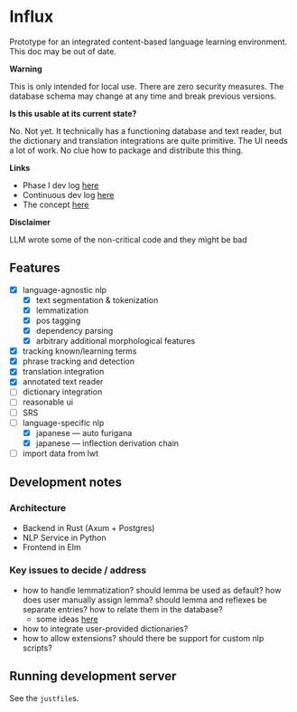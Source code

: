 # Influx

Prototype for an integrated content-based language learning environment. This doc may be out of date.

**Warning** 

This is only intended for local use. There are zero security measures. The database schema may change at any time and break previous versions.

**Is this usable at its current state?**

No. Not yet. It technically has a functioning database and text reader, but the dictionary and translation integrations are quite primitive. The UI needs a lot of work. No clue how to package and distribute this thing.

**Links**

- Phase I dev log [here](https://chaosarium.xyz/influx-dev-log-phase-i/)
- Continuous dev log [here](https://chaosarium.xyz/influx-dev-log/)
- The concept [here](https://chaosarium.xyz/2022-07-18-towards-an-integrated-content-based-language-learning-environment-an-exploratory-proposal/)

**Disclaimer**

LLM wrote some of the non-critical code and they might be bad

## Features

- [x] language-agnostic nlp 
    - [x] text segmentation & tokenization
    - [x] lemmatization
    - [x] pos tagging
    - [x] dependency parsing
    - [x] arbitrary additional morphological features
- [x] tracking known/learning terms
- [x] phrase tracking and detection
- [x] translation integration
- [x] annotated text reader
- [ ] dictionary integration
- [ ] reasonable ui
- [ ] SRS
- [ ] language-specific nlp
    - [x] japanese — auto furigana
    - [x] japanese — inflection derivation chain
- [ ] import data from lwt

## Development notes

### Architecture

- Backend in Rust (Axum + Postgres)
- NLP Service in Python
- Frontend in Elm

### Key issues to decide / address

- how to handle lemmatization? should lemma be used as default? how does user manually assign lemma? should lemma and reflexes be separate entries? how to relate them in the database?
    - some ideas [here](https://chaosarium.xyz/influx-dev-log-phase-i/#lemma-vs-inflection-learners-perspective)
- how to integrate user-provided dictionaries?
- how to allow extensions? should there be support for custom nlp scripts?

## Running development server

See the `justfile`s.
